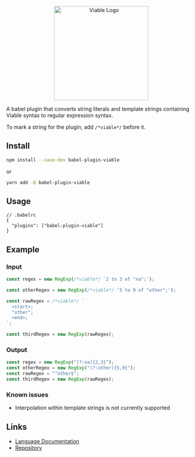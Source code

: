 <p align="center">
    <img alt="Viable Logo" height="250px" src="https://user-images.githubusercontent.com/14347895/159069181-53bce5b3-a831-43f1-8c14-af6c6ed7b92b.svg">
</p>

A babel plugin that converts string literals and template strings containing Viable syntax to regular expression syntax.

To mark a string for the plugin, add `/*viable*/` before it.

## Install

```sh
npm install --save-dev babel-plugin-viable
```

or

```sh
yarn add -D babel-plugin-viable
```

## Usage

```jsonc
// .babelrc
{
  "plugins": ["babel-plugin-viable"]
}
```


## Example

### Input

```js
const regex = new RegExp(/*viable*/ `2 to 3 of "na";`);

const otherRegex = new RegExp(/*viable*/ '5 to 9 of "other";');

const rawRegex = /*viable*/ `
  <start>; 
  "other";
  <end>;
`;

const thirdRegex = new RegExp(rawRegex);

```

### Output

```js
const regex = new RegExp("(?:na){2,3}");
const otherRegex = new RegExp("(?:other){5,9}");
const rawRegex = "^other$";
const thirdRegex = new RegExp(rawRegex);
```

### Known issues

- Interpolation within template strings is not currently supported

## Links

- [Language Documentation](https://yoav-lavi.github.io/viable/book/)
- [Repository](https://github.com/yoav-lavi/viable)